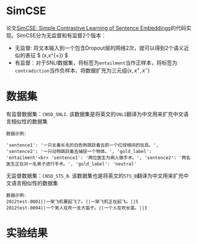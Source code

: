 # SimCSE
论文[SimCSE: Simple Contrastive Learning of Sentence Embeddings](https://aclanthology.org/2021.emnlp-main.552/)的代码实现。SimCSE分为无监督和有监督2个版本：
* 无监督: 将文本输入到一个包含Dropout层的网络2次，就可以得到2个语义近似的表征 $ (x,x^{+}) $
* 有监督：对于SNLI数据集，将标签为`entailment`当作正样本，将标签为`contradiction`当作负样本，将数据扩充为三元组$(x,x^{+},x^{-})$

# 数据集

有监督数据集：`CNSD_SNLI`. 该数据集是将英文的`SNLI`翻译为中文用来扩充中文语言相似性的数据集<br>
 ```
数据示例:

'sentence1': '一只长着长毛的白色狗跳跃着去抓一个红绿相间的玩具。', 'sentence2': '一只动物跳跃着去捕捉一个物体。', 'gold_label': 'entailment'<br> 'sentence1': '两位医生为病人做手术。', 'sentence2': '两名医生正在对一名男子进行手术。', 'gold_label': 'neutral'
 ```

无监督数据集：`CNSD_STS_B`. 该数据集也是将英文的`STS_B`翻译为中文用来扩充中文语言相似性的数据集<br>
```
数据示例:
2012test-0001||一架飞机要起飞了。||一架飞机正在起飞。||5
2012test-0004||一个男人在吹一支大笛子。||一个人在吹长笛。||3
```

# 实验结果

